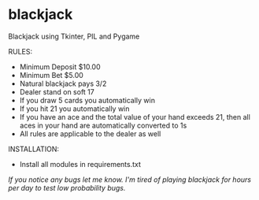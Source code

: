 # blackjack
Blackjack using Tkinter, PIL and Pygame

RULES:
 - Minimum Deposit $10.00
 - Minimum Bet $5.00
 - Natural blackjack pays 3/2
 - Dealer stand on soft 17
 - If you draw 5 cards you automatically win
 - If you hit 21 you automatically win
 - If you have an ace and the total value of your hand exceeds 21, then all aces in your hand are automatically         converted to 1s
 - All rules are applicable to the dealer as well

 
 
 INSTALLATION:
 - Install all modules in requirements.txt



*If you notice any bugs let me know. I'm tired of playing blackjack for hours per day to test low probability bugs.*
